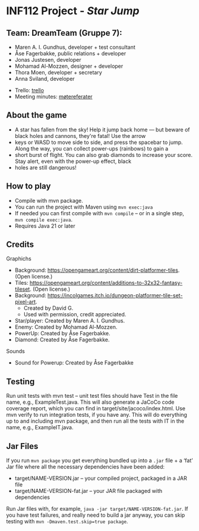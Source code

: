 # INF112 Project - _Star Jump_

## Team: **DreamTeam** (Gruppe 7):

- Maren A. I. Gundhus, developer + test consultant
- Åse Fagerbakke, public relations + developer
- Jonas Justesen, developer
- Mohamad Al-Mozzen, designer + developer
- Thora Moen, developer + secretary
- Anna Sviland, developer

* Trello: [trello](https://trello.com/b/g0zg5tGH/inf112)
* Meeting minutes: [møtereferater](doc/meetingMinutes.md)

## About the game

- A star has fallen from the sky! Help it jump back home — but beware of black holes and cannons, they're fatal! Use the arrow
- keys or WASD to move side to side, and press the spacebar to jump. Along the way, you can collect power-ups (rainbows) to gain a
- short burst of flight. You can also grab diamonds to increase your score. Stay alert, even with the power-up effect, black
- holes are still dangerous!

## How to play

- Compile with mvn package.
- You can run the project with Maven using `mvn exec:java`
- If needed you can first compile with `mvn compile` – or in a single step, `mvn compile exec:java`.
- Requires Java 21 or later

## Credits

Graphichs

- Background: https://opengameart.org/content/dirt-platformer-tiles. (Open license.)
- Tiles: https://opengameart.org/content/additions-to-32x32-fantasy-tileset. (Open license.)
- Background: https://incolgames.itch.io/dungeon-platformer-tile-set-pixel-art.
  - Created by David G.
  - Used with permission, credit appreciated.
- Star/player: Created by Maren A. I. Gundhus.
- Enemy: Created by Mohamad Al-Mozzen.
- PowerUp: Created by Åse Fagerbakke.
- Diamond: Created by Åse Fagerbakke.

Sounds

- Sound for Powerup: Created by Åse Fagerbakke

## Testing

Run unit tests with mvn test – unit test files should have Test in the file name, e.g., ExampleTest.java. This will also generate a JaCoCo code coverage report, which you can find in target/site/jacoco/index.html.
Use mvn verify to run integration tests, if you have any. This will do everything up to and including mvn package, and then run all the tests with IT in the name, e.g., ExampleIT.java.

## Jar Files

If you run `mvn package` you get everything bundled up into a `.jar` file + a ‘fat’ Jar file where all the necessary dependencies have been added:

- target/NAME-VERSION.jar – your compiled project, packaged in a JAR file
- target/NAME-VERSION-fat.jar – your JAR file packaged with dependencies

Run Jar files with, for example, `java -jar target/NAME-VERSION-fat.jar`.
If you have test failures, and really need to build a jar anyway, you can skip testing with `mvn -Dmaven.test.skip=true package`.
